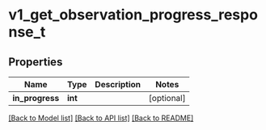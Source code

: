 # v1_get_observation_progress_response_t

## Properties
Name | Type | Description | Notes
------------ | ------------- | ------------- | -------------
**in_progress** | **int** |  | [optional] 

[[Back to Model list]](../README.md#documentation-for-models) [[Back to API list]](../README.md#documentation-for-api-endpoints) [[Back to README]](../README.md)


